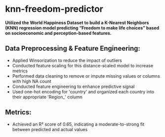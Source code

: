 # knn-freedom-predictor
**Utilized the World Happiness Dataset to build a K-Nearest Neighbors (KNN) regression model predicting “Freedom to make life choices” based on socioeconomic and perception-based features.**

## Data Preprocessing & Feature Engineering:
- Applied Winsorization to reduce the impact of outliers
- Conducted feature scaling for this distance-scaled model to increase metrics 
- Performed data cleaning to remove or impute missing values or columns with high NA count
- Conducted feature engineering to enhance predictive signal
- Used one-hot encoding for 'country' and organized each country into their appropriate 'Region_' column
  
## Metrics:
- Achieved an R² score of 0.65, indicating a moderate-to-strong fit between predicted and actual values
